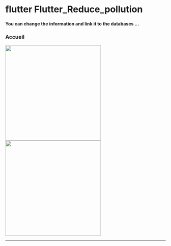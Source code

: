 
<h1> flutter Flutter_Reduce_pollution </h1>
<h4> You can change the information and link it to the databases ...</h4>
<h3>Accueil</h3> 
<img src="https://github.com/abenkoula71/netflix-ui/blob/main/Screenshot_1673037852.png" width="300" /> 
<img src="[https://github.com/abenkoula71/netflix-ui/blob/main/Screenshot_1673037852.png](https://github.com/abenkoula71/netflix-ui/blob/main/Screenshot_1673037858.png](https://github.com/abenkoula71/netflix-ui/blob/main/Screenshot_1673037858.png)" width="300" /> 
<hr>
